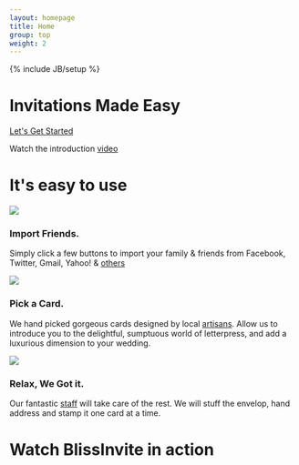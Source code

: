 ```yaml
---
layout: homepage
title: Home
group: top
weight: 2
---
```

{% include JB/setup %}

<div id="intro" class="section">
  <div class="container">
    <div class="row-fluid">
      <div class="span12 align-center">
        <h1> Invitations Made Easy</h1>
        <a class="btn btn-large btn-success" href="http://secure.blissinvite.com/account/register">Let's Get Started</a>
        <p id="watch">Watch the introduction <a href="#video">video</a></p>
      </div>
    </div>
  </div> <!-- /container -->
</div><!-- /intro -->

<div id="how-this-works" class="section">
  <div class="container">
    <h1>It's easy to use</h1>
    <div class="row-fluid">
      <div class="span4">
        <img src="https://d1ysc6vyfexqcb.cloudfront.net/front/img/how-it-works-list.png" class="img-circle">
        <h3>Import Friends.</h3>
        <p class="grey">Simply click a few buttons to import your family &amp; friends from Facebook, Twitter, Gmail, Yahoo! &amp; <a href="#">others</a></p>
      </div> <!-- /span4 -->
      <div class="span4">
        <img src="https://d1ysc6vyfexqcb.cloudfront.net/front/img/how-it-works-card.png" class="img-circle">
        <h3>Pick a Card.</h3>
        <p class="grey">We hand picked gorgeous cards designed by local <a href="#">artisans</a>. Allow us to introduce you to the delightful, sumptuous world of letterpress, and add a luxurious dimension to your wedding. </p>
     </div> <!-- /span4 -->
     <div class="span4">
        <img src="https://d1ysc6vyfexqcb.cloudfront.net/front/img/how-it-works-relax.png" class="img-circle">
        <h3>Relax, We Got it.</h3>
        <p class="grey">Our fantastic <a href="#">staff</a> will take care of the rest. We will stuff the envelop, hand address and stamp it one card at a time.</p>
      </div> <!-- /span4 -->
    </div> <!-- /row-fluid -->
  </div> <!-- /container -->
</div> <!-- /how-this-works -->

<div id="video" class="section">
	<div class="container">
    <h1>Watch BlissInvite in action</h1>
    <div class="row-fluid">
      <div class="span12 align-center">
        <object width="940" height="531"><param name="allowfullscreen" value="true" /><param name="allowscriptaccess" value="always" /><param name="movie" value="http://vimeo.com/moogaloop.swf?clip_id=62123111&amp;force_embed=1&amp;server=vimeo.com&amp;show_title=0&amp;show_byline=0&amp;show_portrait=0&amp;color=5bb75b&amp;fullscreen=1&amp;autoplay=0&amp;loop=0" /><embed src="http://vimeo.com/moogaloop.swf?clip_id=62123111&amp;force_embed=1&amp;server=vimeo.com&amp;show_title=0&amp;show_byline=0&amp;show_portrait=0&amp;color=5bb75b&amp;fullscreen=1&amp;autoplay=0&amp;loop=0" type="application/x-shockwave-flash" allowfullscreen="true" allowscriptaccess="always" width="940" height="531"></embed></object>
      </div>
    </div>
  </div>
</div>